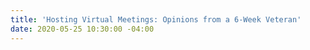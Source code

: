 ```yaml
---
title: 'Hosting Virtual Meetings: Opinions from a 6-Week Veteran'
date: 2020-05-25 10:30:00 -04:00
---
```


